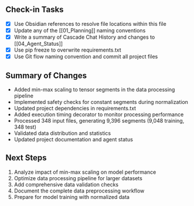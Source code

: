 ## Check-in Tasks
- [x] Use Obsidian references to resolve file locations within this file
- [x] Update any of the [[01_Planning]] naming conventions
- [x] Write a summary of Cascade Chat History and changes to [[04_Agent_Status]]
- [x] Use pip freeze to overwrite requirements.txt
- [x] Use Git flow naming convention and commit all project files

## Summary of Changes
- Added min-max scaling to tensor segments in the data processing pipeline
- Implemented safety checks for constant segments during normalization
- Updated project dependencies in requirements.txt
- Added execution timing decorator to monitor processing performance
- Processed 348 input files, generating 9,396 segments (9,048 training, 348 test)
- Validated data distribution and statistics
- Updated project documentation and agent status

## Next Steps
1. Analyze impact of min-max scaling on model performance
2. Optimize data processing pipeline for larger datasets
3. Add comprehensive data validation checks
4. Document the complete data preprocessing workflow
5. Prepare for model training with normalized data

